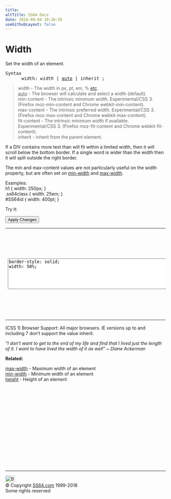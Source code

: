 ```yaml
---
title:
altTitle: SS64 Docs
date: 2016-09-04 19:26:55
useGithubLayout: false
---
```

<!-- #BeginLibraryItem "/Library/head_css.lbi" --><!-- #EndLibraryItem --><h1>Width</h1>
<p>Set the width of an element.</p>
<pre>Syntax
      width: <i>width</i> | <u>auto</u> | inherit ;</pre>
<blockquote>
<p> <span class="code">width</span> - The width in <span class="code">px, pt, em, % </span><a href="syntax-units.html">etc</a>.<br>
<span class="code"><u>auto</u></span> -      The browser will calculate and select a width (default).<br>
<span class="code">min-content</span> - The intrinsic minimum width. Experimental/CSS 3. (Firefox  <span class="code">moz-min-content</span> and Chrome <span class="code">webkit-min-content</span>).<br>
<span class="code">max-content</span> - The intrinsic preferred width. Experimental/CSS 3. (Firefox <span class="code">moz-max-content</span> and Chrome <span class="code">webkit-max-content</span>).<br>
<span class="code">fit-content</span> - The intrinsic minimum width if available. Experimental/CSS 3. (Firefox <span class="code">moz-fit-content</span> and Chrome <span class="code">webkit-fit-content</span>).<br>
<span class="code">inherit</span> - inherit from the parent element.</p>
</blockquote>
<p>If a DIV contains more text than will fit within a limited width, then it will scroll below the bottom border. If a single word is wider than the width then it will spill outside the right border.</p>
<p>The min and max-content values are not particularly useful on the width property, but  are often set on <a href="min-width.html">min-width</a> and <a href="max-width.html">max-width</a>.</p>
<p>Examples:<br>
  <span class="code">h1 { width: 250px; }<br>
    .ss64class { width: 25em; }</span><br>
    <span class="code">#SS64id { width: 400pt;  }</span>    <br>
</p>
<p>Try it:</p><input type="button" onclick="ApplyStyle()" value="Apply Changes">
<table>
  <tbody><tr>
    <td><textarea name="tryit" id="trycode" cols="60" rows="6" onfocus="this.style.background='#fff';" onblur="this.style.background='#eee';" tabindex="1">border-style: solid;
width: 50%;
</textarea></td>
    <td><div id="tryresult">This is a sample of text with a CSS border. The border helps to display the width of the element.</div></td>
  </tr>
</tbody></table>
<p>(CSS 1) Browser Support:  All major browsers. IE versions up to and     including 7 don’t support the value <span class="code">inherit</span>.</p>
<p class="quote"><i>“I don't want to get to the end of my life and find that I lived just the length of it. I want to have lived the width of it as well”   ~ Diane Ackerman</i></p><p><b>Related:</b></p>
<p><a href="max-width.html">max-width</a> - Maximum width of an element<br>
<a href="min-width.html">min-width</a> - Minimum width of an element<br>
<a href="height.html">height</a> - Height of an element</p><!-- #BeginLibraryItem "/Library/foot_css.lbi" --><p>
<!-- CSS -->
<ins class="adsbygoogle" style="display:inline-block;width:300px;height:250px" data-ad-client="ca-pub-6140977852749469" data-ad-slot="2739097502"></ins>
<script>
(adsbygoogle = window.adsbygoogle || []).push({});
</script></p>
<hr>
<div id="bl" class="footer"><a href="width.html#"><img src="../images/top.png" width="30" height="22" alt="Back to the Top"></a></div>
<div id="br" class="footer, tagline">© Copyright <a href="../index.html">SS64.com</a> 1999-2016<br>
Some rights reserved</div><!-- #EndLibraryItem -->


